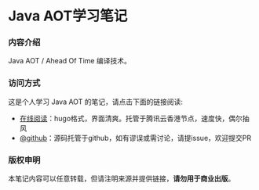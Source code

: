 # Java AOT学习笔记

### 内容介绍

Java AOT / Ahead Of Time 编译技术。

### 访问方式

这是个人学习 Java AOT 的笔记，请点击下面的链接阅读:

- [在线阅读](https://skyao.io/learning-java-aot/)：hugo格式，界面清爽。托管于腾讯云香港节点，速度快，偶尔抽风
- [@github](https://github.com/skyao/learning-java-aot/)：源码托管于github，如有谬误或需讨论，请提issue，欢迎提交PR

### 版权申明

本笔记内容可以任意转载，但请注明来源并提供链接，**请勿用于商业出版**。

